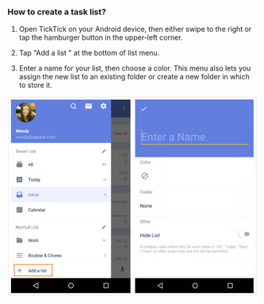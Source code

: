### How to create a task list?

1. Open TickTick on your Android device, then either swipe to the right or tap the hamburger button in the upper-left corner.

2. Tap "Add a list " at the bottom of list menu.

3. Enter a name for your list, then choose a color. This menu also lets you assign the new list to an existing folder or create a new folder in which to store it.

![](1addlist.jpg)

